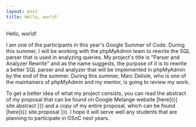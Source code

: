 ```yaml
---
layout: post
title: Hello, world!
---
```


Hello, world!

I am one of the participants in this year's Google Summer of Code. During this summer, I will be working with the phpMyAdmin team to rewrite the SQL parser that is used in analyzing queries. My project's title is "Parser and Analyzer Rewrite" and as the name suggests, the purpose of it is to rewrite a better SQL parser and analyzer that will be implemented in phpMyAdmin by the end of the summer. During this summer, Marc Delisle, who is one of the maintainers of phpMyAdmin and my mentor, is going to review my work.

To get a better idea of what my project consists, you can read the abstract of my proposal that can be found on Google Melange website [here]({{ site.abstract }}) and a copy of my entire proposal, which can be found [here]({{ site.proposal }}). I hope it will serve well any students that are planning to participate in GSoC next years.
